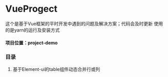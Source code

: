 # VueProgect
这个是基于Vue框架的平时开发中遇到的问题及解决方案；代码会及时更新
使用的是yarn的运行及安装方式
#### 项目位置：project-demo

### 目录
   1. 基于Element-ui的table组件动态合并行或列
